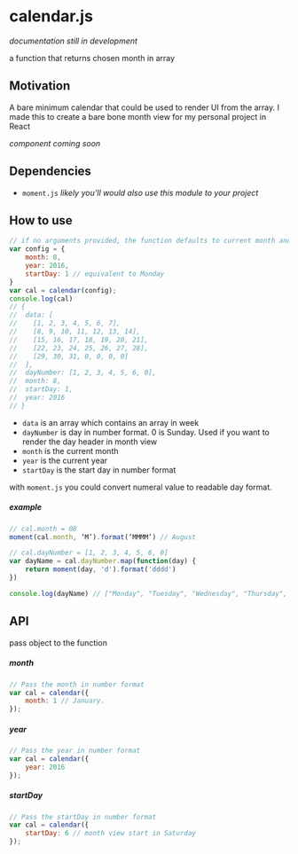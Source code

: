 # calendar.js
*documentation still in development*

a function that returns chosen month in array

## Motivation
A bare minimum calendar that could be used to render UI from the array. I made this to create a bare bone month view for my personal project in React

*component coming soon*

## Dependencies 
- `moment.js` *likely you’ll would also use this module to your project*

## How to use 
```javascript
// if no arguments provided, the function defaults to current month and year
var config = {
	month: 8,
	year: 2016,
	startDay: 1 // equivalent to Monday
}
var cal = calendar(config);
console.log(cal)
// {
//  data: [
//    [1, 2, 3, 4, 5, 6, 7], 
//    [8, 9, 10, 11, 12, 13, 14], 
//    [15, 16, 17, 18, 19, 20, 21], 
//    [22, 23, 24, 25, 26, 27, 28], 
//    [29, 30, 31, 0, 0, 0, 0]
//  ],
//  dayNumber: [1, 2, 3, 4, 5, 6, 0],
//  month: 8,
//  startDay: 1,
//  year: 2016
// }
```

- `data` is an array which contains an array in week
- `dayNumber` is day in number format. 0 is Sunday. Used if you want to render the day header in month view
- `month` is the current month
- `year` is the current year
- `startDay` is the start day in number format

with `moment.js` you could convert numeral value to readable day format.

##### example 
```javascript
// cal.month = 08
moment(cal.month, ‘M’).format(‘MMMM’) // August

// cal.dayNumber = [1, 2, 3, 4, 5, 6, 0]
var dayName = cal.dayNumber.map(function(day) {
	return moment(day, 'd').format('dddd')
})

console.log(dayName) // ["Monday", "Tuesday", "Wednesday", "Thursday", "Friday", "Saturday", "Sunday"]
```


## API
pass object to the function

##### month
```javascript
// Pass the month in number format
var cal = calendar({
	month: 1 // January.
});
```

##### year
```javascript
// Pass the year in number format
var cal = calendar({
	year: 2016
});
```

##### startDay
```javascript
// Pass the startDay in number format
var cal = calendar({
	startDay: 6 // month view start in Saturday
});
```

